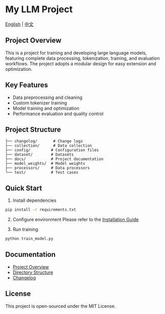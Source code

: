 # My LLM Project

[English](./README.md) | [中文](../../README.md)

## Project Overview

This is a project for training and developing large language models, featuring complete data processing, tokenization, training, and evaluation workflows. The project adopts a modular design for easy extension and optimization.

## Key Features

- Data preprocessing and cleaning
- Custom tokenizer training
- Model training and optimization
- Performance evaluation and quality control

## Project Structure

```
├── changelog/       # Change logs
├── collection/      # Data collection
├── config/         # Configuration files
├── dataset/        # Datasets
├── docs/           # Project documentation
├── model_weights/  # Model weights
├── processors/     # Data processors
└── test/           # Test cases
```

## Quick Start

1. Install dependencies
```bash
pip install -r requirements.txt
```

2. Configure environment
Please refer to the [Installation Guide](../installation/en/installation_guide.md)

3. Run training
```bash
python train_model.py
```

## Documentation

- [Project Overview](./project_overview.md)
- [Directory Structure](../standards/en/directory_structure.md)
- [Changelog](../../changelog/)

## License

This project is open-sourced under the MIT License.